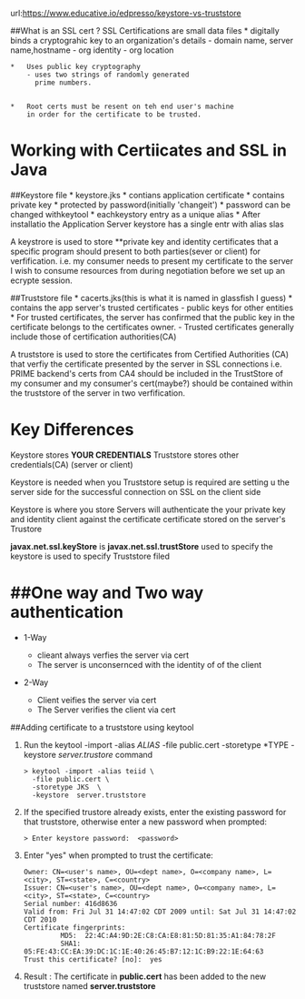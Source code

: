 url:https://www.educative.io/edpresso/keystore-vs-truststore

##What is an SSL cert ?
 SSL Certifications are small data files
    *   digitally binds a cryptograhic key to an
        organization's details
        -   domain name, server name,hostname
        -   org identity
        -   org location
        
    *   Uses public key cryptography
        - uses two strings of randomly generated
          prime numbers.
          
          
    *   Root certs must be resent on teh end user's machine
        in order for the certificate to be trusted.
        
        
        
Working with Certiicates and SSL in Java
=============================================================

##Keystore file
    *   keystore.jks
    *   contians application certificate
    *   contains private key
    *   protected by password(initially 'changeit')
    *   password can be changed withkeytool
    *   eachkeystory entry as a unique alias
    *   After installatio the Application 
        Server keystore has a single entr with
        alias slas
  
A keystrore is used to store **private key and identity certificates
that a specific program should present to both parties(sever or client)
for verfification.   i.e. my consumer needs to present my certificate
to the server I wish to consume resources from during negotiation before
we set up an ecrypte session.






##Truststore file
    *   cacerts.jks(this is what it is named in glassfish I guess)
    *   contains the app server's trusted certificates
        -   public keys for other entities
    *   For trusted certificates, the server has confirmed
        that the public key in the certificate belongs
        to the certificates owner.
            -   Trusted certificates generally include those of
                certification authorities(CA)

A truststore is used to store the certificates from Certified Authorities (CA)
that verfiy the certificate presented by the server in SSL connections  i.e.
PRIME backend's certs from CA4 should be included in the TrustStore of 
my consumer and my consumer's cert(maybe?) should be contained within the
truststore of the server in two verfification.




Key Differences
=========================================================================
Keystore stores **YOUR CREDENTIALS**            Truststore stores other credentials(CA)
(server or client)




Keystore is needed when you                     Truststore setup is required
are setting u the server side                   for the successful connection
on SSL                                          on the client side


Keystore is where you store                     Servers will authenticate the 
your private key and identity                   client against the certificate
certificate                                     stored on the server's Trustore


**javax.net.ssl.keyStore** is                   **javax.net.ssl.trustStore**
used to specify the keystore                    is used to specify Truststore
filed




##One way and Two way authentication
========================================
*   1-Way
    -   clieant always verfies the server via cert
    -   The server is unconsernced with
        the identity of of the client

*   2-Way
    -   Client veifies the server via cert
    -   The Server verifies the client via cert
    
    
    
##Adding certificate to a truststore using keytool

1.  Run the keytool -import -alias *ALIAS* -file
    public.cert -storetype *TYPE -keystore
    *server.trustore*   command
    
    
        > keytool -import -alias teiid \
          -file public.cert \
          -storetype JKS  \
          -keystore  server.truststore
      
2.  If the specified trustore already exists, enter the
    existing password for that truststore, otherwise
    enter a new password when prompted:
    
        > Enter keystore password:  <password> 
        
        
3.  Enter "yes" when prompted to trust the certificate:

        Owner: CN=<user's name>, OU=<dept name>, O=<company name>, L=<city>, ST=<state>, C=<country>
        Issuer: CN=<user's name>, OU=<dept name>, O=<company name>, L=<city>, ST=<state>, C=<country>
        Serial number: 416d8636
        Valid from: Fri Jul 31 14:47:02 CDT 2009 until: Sat Jul 31 14:47:02 CDT 2010
        Certificate fingerprints: 
                 MD5:  22:4C:A4:9D:2E:C8:CA:E8:81:5D:81:35:A1:84:78:2F
                 SHA1: 05:FE:43:CC:EA:39:DC:1C:1E:40:26:45:B7:12:1C:B9:22:1E:64:63
        Trust this certificate? [no]:  yes
        
        
        
4. Result :  The certificate in **public.cert** has been added to the
   new truststore named **server.truststore**
   
   
   
   
   
    
    
    
    
        
